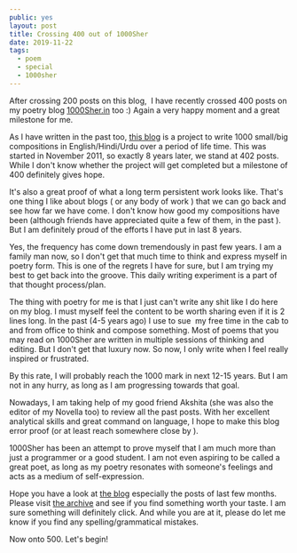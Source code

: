 ```yaml
---
public: yes
layout: post
title: Crossing 400 out of 1000Sher
date: 2019-11-22
tags:
  - poem
  - special
  - 1000sher
---
```


After crossing 200 posts on this blog,  I have recently crossed 400 posts on my poetry blog [1000Sher.in](http://1000sher.in/) too :) Again a very happy moment and a great milestone for me.

As I have written in the past too, [this blog](https://1000sher.in/) is a project to write 1000 small/big compositions in English/Hindi/Urdu over a period of life time. This was started in November 2011, so exactly 8 years later, we stand at 402 posts. While I don't know whether the project will get completed but a milestone of 400 definitely gives hope. 

It's also a great proof of what a long term persistent work looks like. That's one thing I like about blogs ( or any body of work ) that we can go back and see how far we have come. I don't know how good my compositions have been (although friends have appreciated quite a few of them, in the past ). But I am definitely proud of the efforts I have put in last 8 years. 

Yes, the frequency has come down tremendously in past few years. I am a family man now, so I don't get that much time to think and express myself in poetry form. This is one of the regrets I have for sure, but I am trying my best to get back into the groove. This daily writing experiment is a part of that thought process/plan. 

The thing with poetry for me is that I just can't write any shit like I do here on my blog. I must myself feel the content to be worth sharing even if it is 2 lines long. In the past (4-5 years ago) I use to sue  my free time in the cab to and from office to think and compose something. Most of poems that you may read on 1000Sher are written in multiple sessions of thinking and editing. But I don't get that luxury now. So now, I only write when I feel really inspired or frustrated. 

By this rate, I will probably reach the 1000 mark in next 12-15 years. But I am not in any hurry, as long as I am progressing towards that goal. 

Nowadays, I am taking help of my good friend Akshita (she was also the editor of my Novella too) to review all the past posts. With her excellent analytical skills and great command on language, I hope to make this blog error proof (or at least reach somewhere close by ). 

1000Sher has been an attempt to prove myself that I am much more than just a programmer or a good student. I am not even aspiring to be called a great poet, as long as my poetry resonates with someone's feelings and acts as a medium of self-expression. 

Hope you have a look at [the blog](https://1000sher.in/) especially the posts of last few months. Please visit [the archive](https://1000sher.in/archive) and see if you find something worth your taste. I am sure something will definitely click. And while you are at it, please do let me know if you find any spelling/grammatical mistakes. 

Now onto 500. Let's begin!
